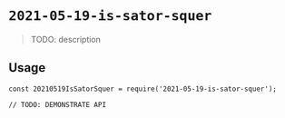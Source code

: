 # `2021-05-19-is-sator-squer`

> TODO: description

## Usage

```
const 20210519IsSatorSquer = require('2021-05-19-is-sator-squer');

// TODO: DEMONSTRATE API
```
